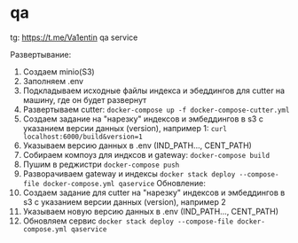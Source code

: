# qa
tg: https://t.me/Va1entin
qa service 

Развертывание:
1. Создаем minio(S3)
2. Заполняем .env
3. Подкладываем исходные файлы индекса и эбеддингов для cutter на машину, где он будет развернут
4. Развертываем cutter:
`docker-compose up -f docker-compose-cutter.yml`
5. Создаем задание на "нарезку" индексов и эмбеддингов в s3 с указанием версии данных (version), например 1:
`curl localhost:6000/build&version=1`
6. Указываем версию данных в .env (IND_PATH..., CENT_PATH)
7. Собираем компоуз для индксов и gateway:
`docker-compose build`
8. Пушим в реджистри 
`docker-compose push`
9. Разворачиваем gateway и индексы
`docker stack deploy --compose-file docker-compose.yml qaservice`
Обновление:
1. Создаем задание для cutter на "нарезку" индексов и эмбеддингов в s3 с указанием версии данных (version), например 2
2. Указываем новую версию данных в .env (IND_PATH..., CENT_PATH)
3. Обновляем сервис
`docker stack deploy --compose-file docker-compose.yml qaservice`
